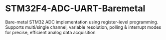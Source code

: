 # STM32F4-ADC-UART-Baremetal
Bare-metal STM32 ADC implementation using register-level programming. Supports multi/single channel, variable resolution, polling &amp; interrupt modes for precise, efficient analog data acquisition
